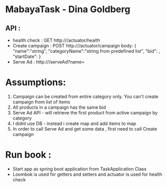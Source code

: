 # MabayaTask - Dina Goldberg
## API :
 - health check : GET http://<URL>/actuator/health
- Create campaign : POST http://<URL>/actuator/campaign
  body: 
  {
      "name":"string",
      "categoryName":"string from predefined list",
      "bid": <double>,
      "startDate":<timestamp>
  }
- Serve Ad : http://<URL>/serveAd?name=<category name>

# Assumptions: 
 1. Campaign can be created from entire category only. 
    You can't create campaign from list of items
 2. All products in a campaign has the same bid 
 3. Serve Ad API - will retrieve the first product from active campaign by category
 4. I didnt use DB - instead i create map and add items to map 
 5. In order to call Serve Ad and get some data , first need to call Create campaign
 
# Run book :
 - Start app as spring boot application from TaskApplication Class
 - Loombok is used for getters and setters and actuator is used for health check
